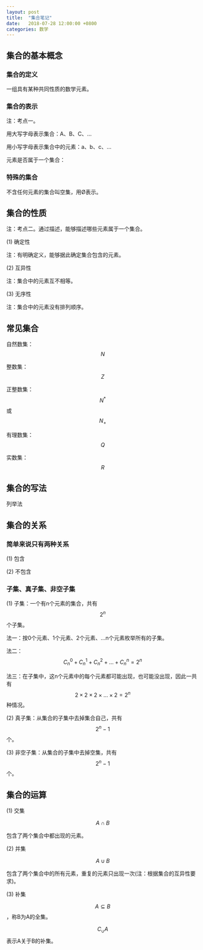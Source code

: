 ```yaml
---
layout: post
title:  "集合笔记"
date:   2018-07-28 12:00:00 +0800
categories: 数学
---
```


## 集合的基本概念

### 集合的定义

一组具有某种共同性质的数学元素。

### 集合的表示

注：考点一。

用大写字母表示集合：A、B、C、...

用小写字母表示集合中的元素：a、b、c、...

元素是否属于一个集合：

### 特殊的集合

不含任何元素的集合叫空集，用Ø表示。


## 集合的性质

注：考点二。通过描述，能够描述哪些元素属于一个集合。

(1) 确定性

注：有明确定义，能够据此确定集合包含的元素。

(2) 互异性

注：集合中的元素互不相等。

(3) 无序性

注：集合中的元素没有排列顺序。


## 常见集合

自然数集：$$N$$

整数集：$$Z$$

正整数集：$$N^*$$或$$N_+$$

有理数集：$$Q$$

实数集：$$R$$


## 集合的写法

列举法


## 集合的关系

### 简单来说只有两种关系

(1) 包含

(2) 不包含

### 子集、真子集、非空子集

(1) 子集：一个有n个元素的集合，共有$$2^n$$个子集。

法一：按0个元素、1个元素、2个元素、...n个元素枚举所有的子集。

法二：$$C^0_n+C^1_n+C^2_n+...+C^n_n=2^n$$

法三：在子集中，这n个元素中的每个元素都可能出现，也可能没出现，因此一共有$$2×2×2×...×2=2^n$$种情况。

(2) 真子集：从集合的子集中去掉集合自己，共有$$2^n-1$$个。

(3) 非空子集：从集合的子集中去掉空集，共有$$2^n-1$$个。


## 集合的运算

(1) 交集

$$A∩B$$

包含了两个集合中都出现的元素。

(2) 并集

$$A∪B$$

包含了两个集合中的所有元素，重复的元素只出现一次(注：根据集合的互异性要求)。

(3) 补集

$$A ⊆ B$$，称B为A的全集。

$$C_∪A$$表示A关于B的补集。